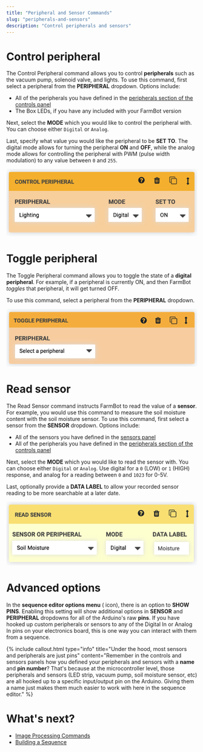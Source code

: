 ```yaml
---
title: "Peripheral and Sensor Commands"
slug: "peripherals-and-sensors"
description: "Control peripherals and sensors"
---
```


# Control peripheral

The <span class="fb-step fb-write-pin">Control Peripheral</span> command allows you to control **peripherals** such as the vacuum pump, solenoid valve, and lights. To use this command, first select a peripheral from the **PERIPHERAL** dropdown. Options include:

  * All of the peripherals you have defined in the [peripherals section of the controls panel](../../controls/peripherals.md)
  * The Box LEDs, if you have any included with your FarmBot version

Next, select the **MODE** which you would like to control the peripheral with. You can choose either `Digital` or `Analog`.

Last, specify what value you would like the peripheral to be **SET TO**. The digital mode allows for turning the peripheral **ON** and **OFF**, while the analog mode allows for controlling the peripheral with PWM (pulse width modulation) to any value between `0` and `255`.

![control peripheral](_images/control_peripheral.png)

# Toggle peripheral

The <span class="fb-step fb-write-pin">Toggle Peripheral</span> command allows you to toggle the state of a **digital peripheral**. For example, if a peripheral is currently ON, and then FarmBot _toggles_ that peripheral, it will get turned OFF.

To use this command, select a peripheral from the **PERIPHERAL** dropdown.

![toggle peripheral](_images/toggle_peripheral.png)

# Read sensor

The <span class="fb-step fb-read-pin">Read Sensor</span> command instructs FarmBot to read the value of a **sensor**. For example, you would use this command to measure the soil moisture content with the soil moisture sensor. To use this command, first select a sensor from the **SENSOR** dropdown. Options include:

  * All of the sensors you have defined in the [sensors panel](../../sensors.md)
  * All of the peripherals you have defined in the [peripherals section of the controls panel](../../controls/peripherals.md)

Next, select the **MODE** which you would like to read the sensor with. You can choose either `Digital` or `Analog`. Use digital for a `0` (LOW) or `1` (HIGH) response, and analog for a reading between `0` and `1023` for 0-5V.

Last, optionally provide a **DATA LABEL** to allow your recorded sensor reading to be more searchable at a later date.

![read sensor](_images/read_sensor.png)

# Advanced options

In the **sequence editor options menu** (<span class="fa fa-gear"></span> icon), there is an option to **SHOW PINS**. Enabling this setting will show additional options in **SENSOR** and **PERIPHERAL** dropdowns for all of the Arduino's raw **pins**. If you have hooked up custom peripherals or sensors to any of the Digital In or Analog In pins on your electronics board, this is one way you can interact with them from a sequence.

{%
include callout.html
type="info"
title="Under the hood, most sensors and peripherals are just pins"
content="Remember in the controls and sensors panels how you defined your peripherals and sensors with a **name** and **pin number**? That's because at the microcontroller level, those peripherals and sensors (LED strip, vacuum pump, soil moisture sensor, etc) are all hooked up to a specific input/output pin on the Arduino. Giving them a name just makes them much easier to work with here in the sequence editor."
%}

# What's next?

 * [Image Processing Commands](image-processing.md)
 * [Building a Sequence](../building-a-sequence.md)
